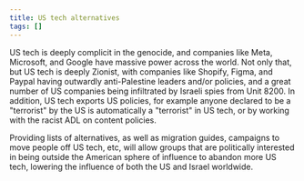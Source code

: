 ```yaml
---
title: US tech alternatives
tags: []
---
```


US tech is deeply complicit in the genocide, and companies like Meta, Microsoft, and Google have massive power across the world. Not only that, but US tech is deeply Zionist, with companies like Shopify, Figma, and Paypal having outwardly anti-Palestine leaders and/or policies, and a great number of US companies being infiltrated by Israeli spies from Unit 8200. In addition, US tech exports US policies, for example anyone declared to be a "terrorist" by the US is automatically a "terrorist" in US tech, or by working with the racist ADL on content policies.

Providing lists of alternatives, as well as migration guides, campaigns to move people off US tech, etc, will allow groups that are politically interested in being outside the American sphere of influence to abandon more US tech, lowering the influence of both the US and Israel worldwide.